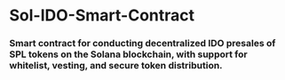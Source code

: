 # Sol-IDO-Smart-Contract

### Smart contract for conducting decentralized IDO presales of SPL tokens on the Solana blockchain, with support for whitelist, vesting, and secure token distribution.